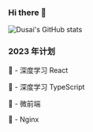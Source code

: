 ### Hi there 👋

![Dusai's GitHub stats](https://github-readme-stats.vercel.app/api?username=7foxx)


<h3> 2023 年计划 </h3>

:black_square_button: - 深度学习 React

:black_square_button: - 深度学习 TypeScript

:black_square_button: - 微前端

:black_square_button: - Nginx 
